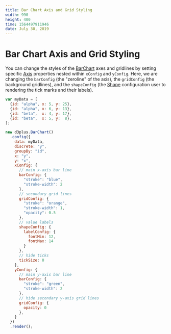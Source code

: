 ```yaml
---
title: Bar Chart Axis and Grid Styling
width: 990
height: 400
time: 1564497911946
date: July 30, 2019
---
```


# Bar Chart Axis and Grid Styling

You can change the styles of the [BarChart](http://d3plus.org/docs/#BarChart) axes and gridlines by setting specific [Axis](http://d3plus.org/docs/#Axis) properties nested within `xConfig` and `yConfig`. Here, we are changing the `barConfig` (the "zeroline" of the axis), the `gridConfig` (the background gridlines), and the `shapeConfig` (the [Shape](http://d3plus.org/docs/#Shape) configuration user to rendering the tick marks and their labels).

```js
var myData = [
  {id: "alpha", x: 5, y: 25},
  {id: "alpha", x: 6, y: 13},
  {id: "beta",  x: 4, y: 17},
  {id: "beta",  x: 5, y:  8},
];

new d3plus.BarChart()
  .config({
    data: myData,
    discrete: "y",
    groupBy: "id",
    x: "y",
    y: "x",
    xConfig: {
      // main x-axis bar line
      barConfig: {
        "stroke": "blue",
        "stroke-width": 2
      },
      // secondary grid lines
      gridConfig: {
        "stroke": "orange",
        "stroke-width": 1,
        "opacity": 0.5
      },
      // value labels
      shapeConfig: {
        labelConfig: {
          fontMin: 12,
          fontMax: 14
        }
      },
      // hide ticks
      tickSize: 0
    },
    yConfig: {
      // main y-axis bar line
      barConfig: {
        "stroke": "green",
        "stroke-width": 2
      },
      // hide secondary y-axis grid lines
      gridConfig: {
        opacity: 0
      },
    }
  })
  .render();
```
